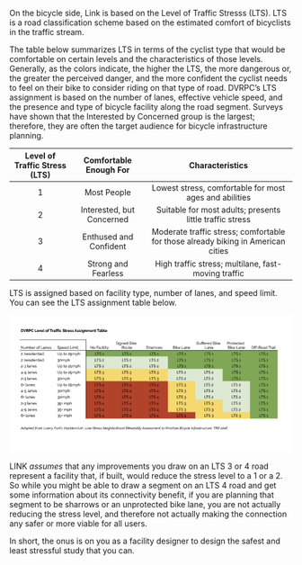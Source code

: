 
On the bicycle side, Link is based on the Level of Traffic Stresss (LTS). LTS is a road classification scheme based on the estimated comfort of bicyclists in the traffic stream. 


The table below summarizes LTS in terms of the cyclist type that would be comfortable on certain levels and the characteristics of those levels. Generally, as the colors indicate, the higher the LTS, the more dangerous or, the greater the perceived danger, and the more confident the cyclist needs to feel on their bike to consider riding on that type of road. DVRPC’s LTS assignment is based on the number of lanes, effective vehicle speed, and the presence and type of bicycle facility along the road segment. Surveys have shown that the Interested by Concerned group is the largest; therefore, they are often the target audience for bicycle infrastructure planning.


| **Level of Traffic Stress (LTS)** | **Comfortable Enough For** | **Characteristics**                                                              |
|:---------------------------------:|:--------------------------:|:--------------------------------------------------------------------------------:|
| 1                                 | Most People                | Lowest stress, comfortable for most ages and abilities                           |
| 2                                 | Interested, but Concerned  | Suitable for most adults; presents little traffic stress                         |
| 3                                 | Enthused and Confident     | Moderate traffic stress; comfortable for those already biking in American cities |
| 4                                 | Strong and Fearless        | High traffic stress; multilane, fast-moving traffic                              |




LTS is assigned based on facility type, number of lanes, and speed limit. You can see the LTS assignment table below. 


![Table of DVRPCs LTS assignment](../assets/DVRPC_LTSTable.png)

LINK _assumes_ that any improvements you draw on an LTS 3 or 4 road represent a facility that, if built, would reduce the stress level to a 1 or a 2. So while you might be able to draw a segment on an LTS 4 road and get some information about its connectivity benefit, 
if you are planning that segment to be sharrows or an unprotected bike lane, you are not actually reducing the stress level, and therefore not actually making the connection any safer or more viable for all users. 

In short, the onus is on you as a facility designer to design the safest and least stressful study that you can. 
